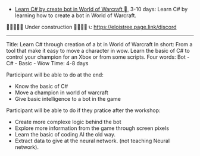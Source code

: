 
- [Learn C# by create bot in World of Warcraft ](OMI/HelloWowBotting/index.md)🚷, 3-10 days: Learn C# by learning how to create a bot in World of Warcraft.


🚧🚧🚧🚧🚧  Under construction 🚧🚧🚧🚧
📞: https://eloistree.page.link/discord

---------------------------------------

Title: Learn C# through creation of a bt in World of Warcraft
In short: From a tool that make it easy to move a character in wow. Learn the basic of C# to control your champion for an Xbox or from some scripts.
Four words: Bot - C# - Basic - Wow 
Time: 4-8 days

Participant will be able to do at the end:
- Know the basic of C#
- Move a champion in world of warcraft
- Give basic intelligence to a bot in the game

Participant will be able to do if they pratice after the workshop:
- Create more complexe logic behind the bot
- Explore more information from the game through screen pixels
- Learn the basic of coding AI the old way.
- Extract data to give at the neural network. (not teaching Neural network).